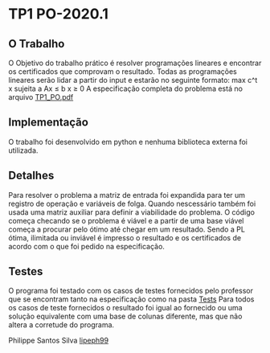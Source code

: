 # TP1 PO-2020.1
 ## O Trabalho
  O Objetivo do trabalho prático é resolver programações lineares e encontrar os certificados que comprovam o resultado.
  Todas as programações lineares serão lidar a partir do input e estarão no seguinte formato:
  max c^t x
  sujeita a Ax ≤ b
  x ≥ 0
  A especificação completa do problema está no arquivo [TP1_PO.pdf](https://github.com/lipeph99/PO-2020.1/tree/main/TP1/TP1_PO.pdf)

 ## Implementação
  O trabalho foi desenvolvido em python e nenhuma biblioteca externa foi utilizada.

 ## Detalhes
  Para resolver o problema a matriz de entrada foi expandida para ter um registro de operação e variáveis de folga.
  Quando nescessário também foi usada uma matriz auxiliar para definir a viabilidade do problema.
  O código começa checando se o problema é viável e a partir de uma base viável começa a procurar pelo ótimo até chegar em um resultado.
  Sendo a PL ótima, ilimitada ou inviável é impresso o resultado e os certificados de acordo com o que foi pedido na especificação.

 ## Testes
  O programa foi testado com os casos de testes fornecidos pelo professor que se encontram tanto na especificação como na pasta [Tests](https://github.com/lipeph99/PO-2020.1/tree/main/TP1/Tests)
  Para todos os casos de teste fornecidos o resultado foi igual ao fornecido ou uma solução equivalente com uma base de colunas diferente, mas que não altera a corretude do programa.


 Philippe Santos Silva
 [lipeph99](https://github.com/lipeph99)
